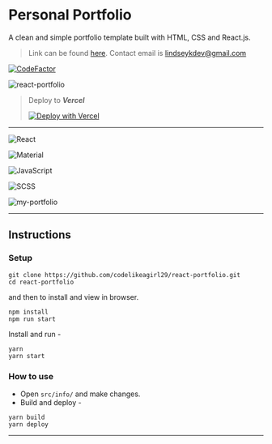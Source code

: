 # Personal Portfolio

A clean and simple portfolio template built with HTML, CSS and React.js.

> Link can be found [here](https://lhreactportfolio.vercel.app/).
> Contact email is [lindseykdev@gmail.com](mailto:lindseykdev@gmail.com)

[![CodeFactor](https://www.codefactor.io/repository/github/codelikeagirl29/react-portfolio/badge)](https://www.codefactor.io/repository/github/codelikeagirl29/react-portfolio)

![react-portfolio](https://socialify.git.ci/CodeLikeAGirl29/react-portfolio/image?description=1&font=Bitter&forks=1&language=1&name=1&owner=1&pattern=Plus&stargazers=1&theme=Auto)

> Deploy to ***Vercel***
>
> [![Deploy with Vercel](https://vercel.com/button)](https://vercel.com/new/clone?repository-url=https%3A%2F%2Fgithub.com%2FCodeLikeAGirl29%2Freact-portfolio)

---

![React](https://img.shields.io/badge/react-%2320232a.svg?style=for-the-badge&logo=react&logoColor=%2361DAFB)

![Material](https://img.shields.io/badge/Material--UI-0081CB?style=for-the-badge&logo=material-ui&logoColor=white)

![JavaScript](https://img.shields.io/badge/javascript-%23323330.svg?style=for-the-badge&logo=javascript&logoColor=%23F7DF1E)

![SCSS](https://img.shields.io/badge/Sass-CC6699?style=for-the-badge&logo=sass&logoColor=white)

![my-portfolio](https://res.cloudinary.com/codelikeagirl29/image/upload/v1663322475/projects/lindseyk-dev_bh5dqg.png)

---

## Instructions

### Setup

```shell
git clone https://github.com/codelikeagirl29/react-portfolio.git
cd react-portfolio
```
and then to install and view in browser.

```shell
npm install
npm run start
```

Install and run -

```shell
yarn
yarn start
```

### How to use

- Open `src/info/` and make changes.
- Build and deploy -

```shell
yarn build
yarn deploy
```
---
